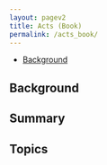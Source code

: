 ```yaml
---
layout: pagev2
title: Acts (Book)
permalink: /acts_book/
---
```

- [Background](#background)

## Background

## Summary

## Topics
